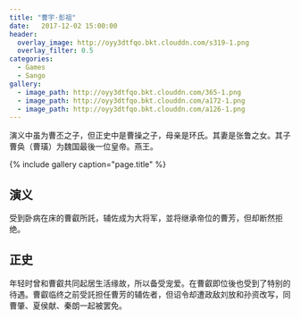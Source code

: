 ```yaml
---
title: "曹宇·彭祖"
date:   2017-12-02 15:00:00
header:
  overlay_image: http://oyy3dtfqo.bkt.clouddn.com/s319-1.png
  overlay_filter: 0.5
categories:
  - Games
  - Sango
gallery:
  - image_path: http://oyy3dtfqo.bkt.clouddn.com/365-1.png
  - image_path: http://oyy3dtfqo.bkt.clouddn.com/a172-1.png
  - image_path: http://oyy3dtfqo.bkt.clouddn.com/a126-1.png
---
```


演义中虽为曹丕之子，但正史中是曹操之子，母亲是环氏。其妻是张鲁之女。其子曹奂（曹璜）为魏国最後一位皇帝。燕王。

{% include gallery caption="page.title" %}

## 演义

受到卧病在床的曹叡所託，辅佐成为大将军，並将继承帝位的曹芳，但却断然拒绝。

## 正史

年轻时曾和曹叡共同起居生活缘故，所以备受宠爱。在曹叡即位後也受到了特别的待遇。曹叡临终之前受託担任曹芳的辅佐者，但诏令却遭政敌刘放和孙资改写，同曹肇、夏侯献、秦朗一起被罢免。